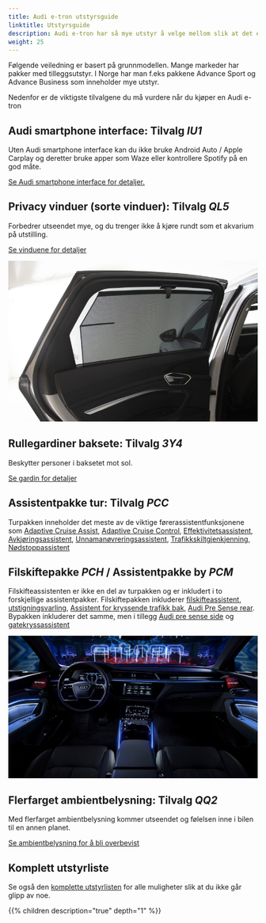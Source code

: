 ```yaml
---
title: Audi e-tron utstyrsguide
linktitle: Utstyrsguide
description: Audi e-tron har så mye utstyr å velge mellom slik at det er nesten umulig å ha oversikten. Her prøver vi å hjelpe deg med å velge de viktigste. 
weight: 25
---
```


Følgende veiledning er basert på grunnmodellen. Mange markeder har pakker med tilleggsutstyr. I Norge har man f.eks pakkene Advance Sport og Advance Business som inneholder mye utstyr.

Nedenfor er de viktigste tilvalgene du må vurdere når du kjøper en Audi e-tron

## Audi smartphone interface: Tilvalg *IU1*

Uten Audi smartphone interface kan du ikke bruke Android Auto / Apple Carplay og deretter bruke apper som Waze eller kontrollere Spotify på en god måte.

[Se Audi smartphone interface for detaljer.](../technology/uiandoperations/smartphoneinterface/)

## Privacy vinduer (sorte vinduer): Tilvalg *QL5*

Forbedrer utseendet mye, og du trenger ikke å kjøre rundt som et akvarium på utstilling.

[Se vinduene for detaljer](../exterior/windows/#privacy-glass)

![3y4](3y4.jpg)

## Rullegardiner baksete: Tilvalg *3Y4*

Beskytter personer i baksetet mot sol.

[Se gardin for detaljer](../interior/curtain)

## Assistentpakke tur: Tilvalg *PCC*

Turpakken inneholder det meste av de viktige førerassistentfunksjonene som [Adaptive Cruise Assist](../technology/drivingassistance/adaptivecruiseassist/), [Adaptive Cruise Control](../technology/drivingassistance/adaptivecruisecontrol/), [Effektivitetsassistent](../technology/drivingassistance/predictiveefficiencyassist/), [Avkjøringsassistent](../technology/drivingassistance/turnassist/), [Unnamanøvreringsassistent](../technology/drivingassistance/collisionavoidanceassist/), [Trafikkskiltgjenkjenning](../technology/drivingassistance/trafficsignrecognition/), [Nødstoppassistent](../technology/drivingassistance/emergencyassist/)

## Filskiftepakke *PCH* / Assistentpakke by *PCM*

Filskifteassistenten er ikke en del av turpakken og er inkludert i to forskjellige assistentpakker. Filskiftepakken inkluderer [filskifteassistent](../technology/drivingassistance/sideassist/), [utstigningsvarling](../technology/drivingassistance/exitwarning/), [Assistent for kryssende trafikk bak](../technology/drivingassistance/crosstrafficassistrear/), [Audi Pre Sense rear](../technology/drivingassistance/presenserear/). Bypakken inkluderer det samme, men i tillegg [Audi pre sense side](../technology/drivingassistance/presenseside/) og [gatekryssassistent](../technology/drivingassistance/crossingassist/)

![QQ2](qq2.jpg)

## Flerfarget ambientbelysning: Tilvalg *QQ2*

Med flerfarget ambientbelysning kommer utseendet og følelsen inne i bilen til en annen planet.

[Se ambientbelysning for å bli overbevist](../interior/lights/)

## Komplett utstyrliste

Se også den  [komplette utstyrlisten](list) for alle muligheter slik at du ikke går glipp av noe.

{{% children description="true" depth="1" %}}
